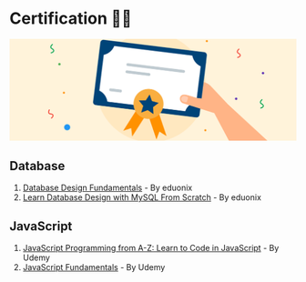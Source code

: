 # Certification :man_technologist:

![my certification](/images/my-certification.png)

## Database

1. [Database Design Fundamentals](https://www.eduonix.com/database-design-fundamentals) - By eduonix
2. [Learn Database Design with MySQL From Scratch](https://www.eduonix.com/courses/Web-Development/Learn-Database-Design-with-MySQL-From-Scratch) - By eduonix

## JavaScript

1. [JavaScript Programming from A-Z: Learn to Code in JavaScript](https://www.udemy.com/course/complete-javascript/) - By Udemy
2. [JavaScript Fundamentals](https://www.udemy.com/course/javascriptfundamentals/) - By Udemy
